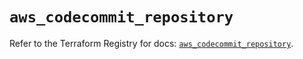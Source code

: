 # `aws_codecommit_repository`

Refer to the Terraform Registry for docs: [`aws_codecommit_repository`](https://registry.terraform.io/providers/hashicorp/aws/5.36.0/docs/resources/codecommit_repository).
